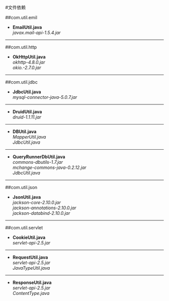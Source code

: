 #文件依赖

##com.util.emil

+ **EmailUtil.java**   
	*javax.mail-api-1.5.4.jar*

---



##com.util.http
	
+ **OkHttpUtil.java**  
	*okhttp-4.8.0.jar*   
	*okio.-2.7.0.jar*  
	
---



##com.util.jdbc

+ **JdbcUtil.java**   
	*mysql-connector-java-5.0.7.jar*
	
---
+ **DruidUtil.java**   
	*druid-1.1.11.jar*
	
---

+ **DBUtil.java**   
	*MapperUtil.java*   
	*JdbcUtil.java*
	
---

+ **QueryRunnerDbUtil.java**   
	*commons-dbutils-1.7.jar*   
	*mchange-commons-java-0.2.12.jar*   
	*JdbcUtil.java*
	
---



##com.util.json

+ **JsonUtil.java**   
	*jackson-core-2.10.0.jar*   
	*jackson-annotations-2.10.0.jar*   
	*jackson-databind-2.10.0.jar*
	
---



##com.util.servlet

+ **CookieUtil.java**   
	*servlet-api-2.5.jar*

---

+ **RequestUtil.java**   
	*servlet-api-2.5.jar*   
	*JavaTypeUtil.java*

---

+ **ResponseUtil.java**   
	*servlet-api-2.5.jar*   
	*ContentType.java*